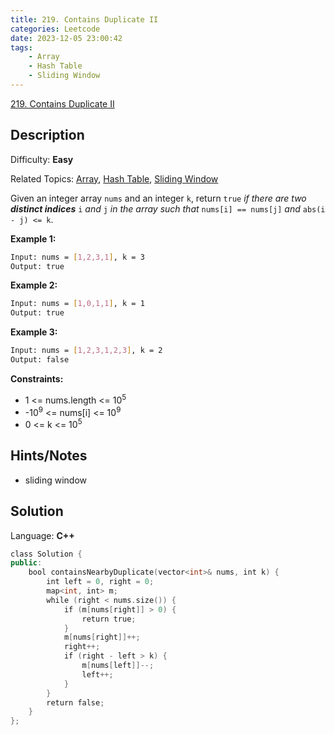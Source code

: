 ```yaml
---
title: 219. Contains Duplicate II
categories: Leetcode
date: 2023-12-05 23:00:42
tags:
    - Array
    - Hash Table
    - Sliding Window
---
```


[219\. Contains Duplicate II](https://leetcode.com/problems/contains-duplicate-ii/)

## Description

Difficulty: **Easy**

Related Topics: [Array](https://leetcode.com/tag/https://leetcode.com/tag/array//), [Hash Table](https://leetcode.com/tag/https://leetcode.com/tag/hash-table//), [Sliding Window](https://leetcode.com/tag/https://leetcode.com/tag/sliding-window//)

Given an integer array `nums` and an integer `k`, return `true` _if there are two **distinct indices**_ `i` _and_ `j` _in the array such that_ `nums[i] == nums[j]` _and_ `abs(i - j) <= k`.

**Example 1:**

```bash
Input: nums = [1,2,3,1], k = 3
Output: true
```

**Example 2:**

```bash
Input: nums = [1,0,1,1], k = 1
Output: true
```

**Example 3:**

```bash
Input: nums = [1,2,3,1,2,3], k = 2
Output: false
```

**Constraints:**

* 1 <= nums.length <= 10<sup>5</sup>
* -10<sup>9</sup> <= nums[i] <= 10<sup>9</sup>
* 0 <= k <= 10<sup>5</sup>

## Hints/Notes

* sliding window

## Solution

Language: **C++**

```C++
class Solution {
public:
    bool containsNearbyDuplicate(vector<int>& nums, int k) {
        int left = 0, right = 0;
        map<int, int> m;
        while (right < nums.size()) {
            if (m[nums[right]] > 0) {
                return true;
            }
            m[nums[right]]++;
            right++;
            if (right - left > k) {
                m[nums[left]]--;
                left++;
            }
        }   
        return false;
    }
};
```
